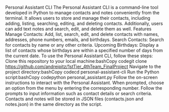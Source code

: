 Personal Assistant CLI
The Personal Assistant CLI is a command-line tool developed in Python to manage contacts and notes conveniently from the terminal. It allows users to store and manage their contacts, including adding, listing, searching, editing, and deleting contacts. Additionally, users can add text notes and search, edit, and delete them as well.
Features
Manage Contacts: Add, list, search, edit, and delete contacts with names, addresses, phone numbers, emails, and birthdays.
Search Contacts: Search for contacts by name or any other criteria.
Upcoming Birthdays: Display a list of contacts whose birthdays are within a specified number of days from the current date.
To use the Personal Assistant CLI, follow these steps:
Clone this repository to your local machine:bashCopy codegit clone https://github.com/andreipitz/1stTier_4thTeam_FinalProject
Navigate to the project directory:bashCopy codecd personal-assistant-cli 
Run the Python script:bashCopy codepython personal_assistant.py 
Follow the on-screen instructions to interact with the Personal Assistant.
When prompted, choose an option from the menu by entering the corresponding number.
Follow the prompts to input information such as contact details or search criteria.
Contacts and notes will be stored in JSON files (contacts.json and notes.json) in the same directory as the script.
